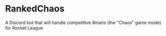 # RankedChaos
A Discord bot that will handle competitive 8mans (the "Chaos" game mode) for Rocket League
